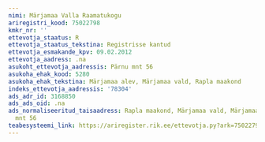 ```yaml
---
nimi: Märjamaa Valla Raamatukogu
ariregistri_kood: 75022798
kmkr_nr: ''
ettevotja_staatus: R
ettevotja_staatus_tekstina: Registrisse kantud
ettevotja_esmakande_kpv: 09.02.2012
ettevotja_aadress: .na
asukoht_ettevotja_aadressis: Pärnu mnt 56
asukoha_ehak_kood: 5280
asukoha_ehak_tekstina: Märjamaa alev, Märjamaa vald, Rapla maakond
indeks_ettevotja_aadressis: '78304'
ads_adr_id: 3168850
ads_ads_oid: .na
ads_normaliseeritud_taisaadress: Rapla maakond, Märjamaa vald, Märjamaa alev, Pärnu
  mnt 56
teabesysteemi_link: https://ariregister.rik.ee/ettevotja.py?ark=75022798&ref=rekvisiidid
---
```

